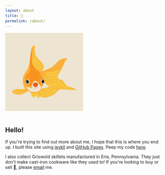 ```yaml
---
layout: about
title: 🦇
permalink: /about/
---
```


<img class="prototype" style="width: 50%; margin-bottom: 1rem;" src="/assets/img/design/happy_fish.svg" alt="a welcoming, happy fish"/>

## Hello!

If you're trying to find out more about me, I hope that this is where you end up. I built this site using [jeykll](https://jekyllrb.com/) and [GitHub Pages](https://guides.github.com/features/pages/). Peep my code [here](https://github.com/alfovo/alfovo.github.io).

I also collect Griswold skillets manufactured in Erie, Pennsylvania. They just don't make cast-iron cookware like they used to! If you're looking to buy or sell 🍳, please <a href="mailto:afvolpert@gmail.com">email</a> me.
